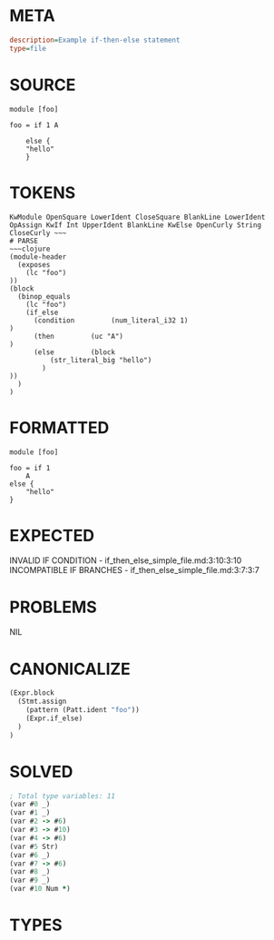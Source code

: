 # META
~~~ini
description=Example if-then-else statement
type=file
~~~
# SOURCE
~~~roc
module [foo]

foo = if 1 A

    else {
	"hello"
    }
~~~
# TOKENS
~~~text
KwModule OpenSquare LowerIdent CloseSquare BlankLine LowerIdent OpAssign KwIf Int UpperIdent BlankLine KwElse OpenCurly String CloseCurly ~~~
# PARSE
~~~clojure
(module-header
  (exposes
    (lc "foo")
))
(block
  (binop_equals
    (lc "foo")
    (if_else
      (condition         (num_literal_i32 1)
)
      (then         (uc "A")
)
      (else         (block
          (str_literal_big "hello")
        )
))
  )
)
~~~
# FORMATTED
~~~roc
module [foo]

foo = if 1
	A
else {
	"hello"
}
~~~
# EXPECTED
INVALID IF CONDITION - if_then_else_simple_file.md:3:10:3:10
INCOMPATIBLE IF BRANCHES - if_then_else_simple_file.md:3:7:3:7
# PROBLEMS
NIL
# CANONICALIZE
~~~clojure
(Expr.block
  (Stmt.assign
    (pattern (Patt.ident "foo"))
    (Expr.if_else)
  )
)
~~~
# SOLVED
~~~clojure
; Total type variables: 11
(var #0 _)
(var #1 _)
(var #2 -> #6)
(var #3 -> #10)
(var #4 -> #6)
(var #5 Str)
(var #6 _)
(var #7 -> #6)
(var #8 _)
(var #9 _)
(var #10 Num *)
~~~
# TYPES
~~~roc
~~~
